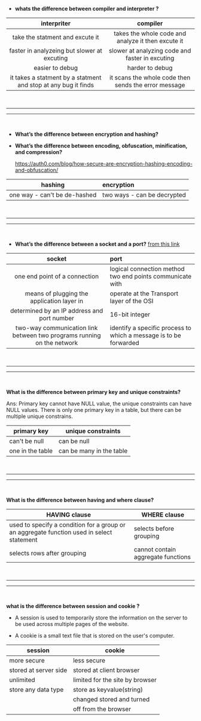 - **whats the difference between compiler and interpreter ?**

|                          interpriter                           |                       compiler                       |
| :------------------------------------------------------------: | :--------------------------------------------------: |
|                take the statment and excute it                 |  takes the whole code and analyze it then excute it  |
|          faster in analyzeing but slower at excuting           |   slower at analyzing code and faster in excuting    |
|                        easier to debug                         |                   harder to debug                    |
| it takes a statment by a statment and stop at any bug it finds | it scans the whole code then sends the error message |

<br>

<hr>
<hr>

<br>

- **What’s the difference between encryption and hashing?**

- **What’s the difference between encoding, obfuscation, minification, and compression?**

  https://auth0.com/blog/how-secure-are-encryption-hashing-encoding-and-obfuscation/

|           hashing            | encryption                  |
| :--------------------------: | :-------------------------- |
| one way - can't be de-hashed | two ways - can be decrypted |

<br>

<hr>
<hr>

<br>

- **What’s the difference between a socket and a port?** [from this link](https://searchnetworking.techtarget.com/answer/What-is-the-difference-between-a-port-and-a-socket)

|                                 socket                                 | port                                                              |
| :--------------------------------------------------------------------: | :---------------------------------------------------------------- |
|                     one end point of a connection                      | logical connection method two end points communicate with         |
|               means of plugging the application layer in               | operate at the Transport layer of the OSI                         |
|              determined by an IP address and port number               | 16-bit integer                                                    |
| two-way communication link between two programs running on the network | identify a specific process to which a message is to be forwarded |

<br>

<hr>
<hr>

<br>

**What is the difference between primary key and unique constraints?**

Ans: Primary key cannot have NULL value, the unique constraints can have NULL values. There is only one primary key in a table, but there can be multiple unique constrains.

| primary key      | unique constraints       |
| ---------------- | ------------------------ |
| can't be null    | can be null              |
| one in the table | can be many in the table |

<br>

<hr>
<hr>

<br>

**What is the difference between having and where clause?**

| HAVING clause                                                                             | WHERE clause                       |
| ----------------------------------------------------------------------------------------- | ---------------------------------- |
| used to specify a condition for a group or an aggregate function used in select statement | selects before grouping            |
| selects rows after grouping                                                               | cannot contain aggregate functions |

<br>

<hr>
<hr>

<br>

**what is the difference between session and cookie ?**

- A session is used to temporarily store the information on the server to be used across multiple pages of the website.

- A cookie is a small text file that is stored on the user's computer.

| session               | cookie                          |
| --------------------- | ------------------------------- |
| more secure           | less secure                     |
| stored at server side | stored at client browser        |
| unlimited             | limited for the site by browser |
| store any data type   | store as keyvalue(string)       |
|                       | changed stored and turned       |
|                       | off from the browser            |
